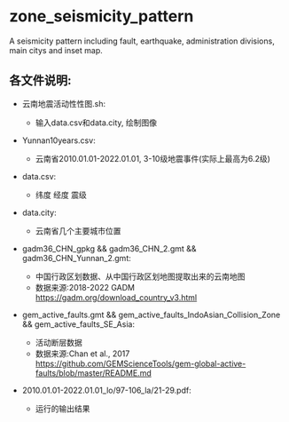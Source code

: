 # zone_seismicity_pattern
A seismicity pattern including fault, earthquake, administration divisions, main citys and inset map.

## 各文件说明:
* 云南地震活动性性图.sh:	
 	+ 输入data.csv和data.city, 绘制图像

* Yunnan10years.csv:
	+ 云南省2010.01.01-2022.01.01, 3-10级地震事件(实际上最高为6.2级)

* data.csv:
    + 纬度 经度 震级

* data.city:
    + 云南省几个主要城市位置


* gadm36_CHN_gpkg && gadm36_CHN_2.gmt && gadm36_CHN_Yunnan_2.gmt:
    + 中国行政区划数据、从中国行政区划地图提取出来的云南地图
    + 数据来源:2018-2022 GADM https://gadm.org/download_country_v3.html

* gem_active_faults.gmt && gem_active_faults_IndoAsian_Collision_Zone && gem_active_faults_SE_Asia:
    + 活动断层数据
    + 数据来源:Chan et al., 2017 https://github.com/GEMScienceTools/gem-global-active-faults/blob/master/README.md


* 2010.01.01-2022.01.01_lo/97-106_la/21-29.pdf:
    + 运行的输出结果
